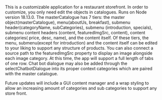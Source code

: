 This is a customizable application for a restaurant storefront. In order to customize, you only need edit the objects in catalogues. 
Runs on Node version 18.13.0.
The masterCatalogue has 7 tiers: the master object(masterCatalogue), menu(aboutUs, breakfast), submenu header(categoryName, subCategories), submenu (introduction, specials), submenu content headers (content, featuredImgSrc, content), content categories( price, desc, name), and the content itself. 
Of these tiers, the menu, submenu(except for introduction) and the content itself can be edited to your liking to support any structure of products. You can also connect a source path to the featuredImgSrc property to display an image alongside each image category.
At this time, the app will support a full length of tabs of one row. 
Chat bot dialogue may also be added through the selectChatbotDialogue into its proper context categories which are paired with the master catalogue. 

Future updates will include a GUI content manager and a wrap styling to allow an increasing amount of categories and sub categories to support any store front. 